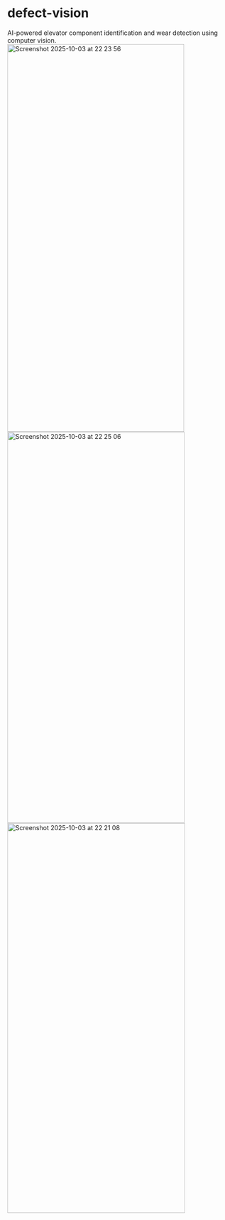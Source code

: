 # defect-vision
AI-powered elevator component identification and wear detection using computer vision.
<img width="398" height="872" alt="Screenshot 2025-10-03 at 22 23 56" src="https://github.com/user-attachments/assets/724f4546-e4a4-44fc-a136-aa130894ab20" />
<img width="399" height="880" alt="Screenshot 2025-10-03 at 22 25 06" src="https://github.com/user-attachments/assets/f7e78304-b25b-47f0-86f8-c2612e13b685" />
<img width="400" height="877" alt="Screenshot 2025-10-03 at 22 21 08" src="https://github.com/user-attachments/assets/a45669d1-efe1-4636-80be-8431f0dd22e1" />

